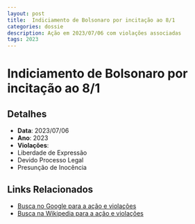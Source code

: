 ```yaml
---
layout: post
title:  Indiciamento de Bolsonaro por incitação ao 8/1
categories: dossie
description: Ação em 2023/07/06 com violações associadas
tags: 2023
---
```


# Indiciamento de Bolsonaro por incitação ao 8/1

## Detalhes
- **Data**: 2023/07/06
- **Ano**: 2023
- **Violações**:
- Liberdade de Expressão
- Devido Processo Legal
- Presunção de Inocência

## Links Relacionados
- [Busca no Google para a ação e violações](https://www.google.com/search?q=%22Alexandre%20de%20Moraes%22%20Indiciamento%20de%20Bolsonaro%20por%20incita%C3%A7%C3%A3o%20ao%208/1%20Liberdade%20de%20Express%C3%A3o%20Devido%20Processo%20Legal%20Presun%C3%A7%C3%A3o%20de%20Inoc%C3%AAncia%202023)
- [Busca na Wikipedia para a ação e violações](https://en.wikipedia.org/w/index.php?search=%22Alexandre%20de%20Moraes%22%20Indiciamento%20de%20Bolsonaro%20por%20incita%C3%A7%C3%A3o%20ao%208/1%20Liberdade%20de%20Express%C3%A3o%20Devido%20Processo%20Legal%20Presun%C3%A7%C3%A3o%20de%20Inoc%C3%AAncia%202023)
